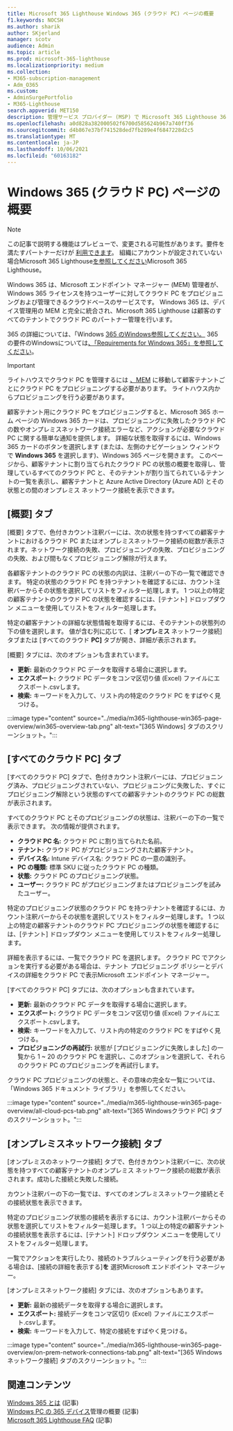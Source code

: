 ```yaml
---
title: Microsoft 365 Lighthouse Windows 365 (クラウド PC) ページの概要
f1.keywords: NOCSH
ms.author: sharik
author: SKjerland
manager: scotv
audience: Admin
ms.topic: article
ms.prod: microsoft-365-lighthouse
ms.localizationpriority: medium
ms.collection:
- M365-subscription-management
- Adm_O365
ms.custom:
- AdminSurgePortfolio
- M365-Lighthouse
search.appverid: MET150
description: 管理サービス プロバイダー (MSP) で Microsoft 365 Lighthouse 365 (クラウド PC) ページWindowsを参照してください。
ms.openlocfilehash: a0d828a382000502f6700d585624b967a740ff36
ms.sourcegitcommit: d4b867e37bf741528ded7fb289e4f6847228d2c5
ms.translationtype: MT
ms.contentlocale: ja-JP
ms.lasthandoff: 10/06/2021
ms.locfileid: "60163182"
---
```

# <a name="windows-365-cloud-pcs-page-overview"></a>Windows 365 (クラウド PC) ページの概要  

> [!NOTE]
> この記事で説明する機能はプレビューで、変更される可能性があります。要件を満たすパートナーだけが [利用できます](m365-lighthouse-requirements.md)。 組織にアカウントが設定されていない場合Microsoft 365 Lighthouse[を参照してください](m365-lighthouse-sign-up.md)Microsoft 365 Lighthouse。
  
Windows 365 は、Microsoft エンドポイント マネージャー (MEM) 管理者が、Windows 365 ライセンスを持つユーザーに対してクラウド PC をプロビジョニングおよび管理できるクラウドベースのサービスです。 Windows 365 は、デバイス管理用の MEM と完全に統合され、Microsoft 365 Lighthouse は顧客のすべてのテナントでクラウド PC のパートナー管理を行います。

365 の詳細については、「Windows [365 のWindows参照してください。](/windows-365/overview) 365 の要件のWindowsについては[、「Requirements for Windows 365」を参照してください](/windows-365/enterprise/requirements)。

> [!IMPORTANT]
> ライトハウスでクラウド PC を管理するには [、MEM](https://go.microsoft.com/fwlink/p/?linkid=2150463) に移動して顧客テナントごとにクラウド PC をプロビジョニングする必要があります。 ライトハウス内からプロビジョニングを行う必要があります。

顧客テナント用にクラウド PC をプロビジョニングすると、Microsoft 365 ホーム ページの Windows 365 カードは、プロビジョニングに失敗したクラウド PC の数やオンプレミスネットワーク接続エラーなど、アクションが必要なクラウド PC に関する簡単な通知を提供します。 詳細な状態を取得するには、Windows 365 カードのボタンを選択します (または、左側のナビゲーション ウィンドウで **Windows 365** を選択します)、Windows 365 ページを開きます。 このページから、顧客テナントに割り当てられたクラウド PC の状態の概要を取得し、管理しているすべてのクラウド PC と、そのテナントが割り当てられているテナントの一覧を表示し、顧客テナントと Azure Active Directory (Azure AD) とその状態との間のオンプレミス ネットワーク接続を表示できます。

## <a name="overview-tab"></a>[概要] タブ

[概要] タブで、色付きカウント注釈バーには、次の状態を持つすべての顧客テナントにおけるクラウド PC またはオンプレミスネットワーク接続の総数が表示されます。ネットワーク接続の失敗、プロビジョニングの失敗、プロビジョニングの失敗、および間もなくプロビジョニング解除が行えます。

各顧客テナントのクラウド PC の状態の内訳は、注釈バーの下の一覧で確認できます。 特定の状態のクラウド PC を持つテナントを確認するには、カウント注釈バーからその状態を選択してリストをフィルター処理します。 1 つ以上の特定の顧客テナントのクラウド PC の状態を確認するには、[テナント] ドロップダウン メニューを使用してリストをフィルター処理します。

特定の顧客テナントの詳細な状態情報を取得するには、そのテナントの状態列の下の値を選択します。 値が含む列に応じて、[ **オンプレミス** ネットワーク接続] タブまたは [すべてのクラウド **PC]** タブが開き、詳細が表示されます。

[概要] タブには、次のオプションも含まれています。

- **更新:** 最新のクラウド PC データを取得する場合に選択します。
- **エクスポート:** クラウド PC データをコンマ区切り値 (Excel) ファイルにエクスポート.csvします。
- **検索:** キーワードを入力して、リスト内の特定のクラウド PC をすばやく見つける。

:::image type="content" source="../media/m365-lighthouse-win365-page-overview/win365-overview-tab.png" alt-text="[365 Windows] タブのスクリーンショット。":::

## <a name="all-cloud-pcs-tab"></a>[すべてのクラウド PC] タブ

[すべてのクラウド PC] タブで、色付きカウント注釈バーには、プロビジョニング済み、プロビジョニングされていない、プロビジョニングに失敗した、すぐにプロビジョニング解除という状態のすべての顧客テナントのクラウド PC の総数が表示されます。

すべてのクラウド PC とそのプロビジョニングの状態は、注釈バーの下の一覧で表示できます。 次の情報が提供されます。

- **クラウド PC 名:** クラウド PC に割り当てられた名前。
- **テナント:** クラウド PC がプロビジョニングされた顧客テナント。
- **デバイス名:** Intune デバイス名: クラウド PC の一意の識別子。
- **PC の種類:** 標準 SKU に従ったクラウド PC の種類。
- **状態:** クラウド PC のプロビジョニング状態。
- **ユーザー:** クラウド PC がプロビジョニングまたはプロビジョニングを試みたユーザー。

特定のプロビジョニング状態のクラウド PC を持つテナントを確認するには、カウント注釈バーからその状態を選択してリストをフィルター処理します。 1 つ以上の特定の顧客テナントのクラウド PC プロビジョニングの状態を確認するには、[テナント] ドロップダウン メニューを使用してリストをフィルター処理します。

詳細を表示するには、一覧でクラウド PC を選択します。 クラウド PC でアクションを実行する必要がある場合は、テナント プロビジョニング ポリシーとデバイスの詳細をクラウド PC で表示Microsoft エンドポイント マネージャー。

[すべてのクラウド PC] タブには、次のオプションも含まれています。

- **更新:** 最新のクラウド PC データを取得する場合に選択します。
- **エクスポート:** クラウド PC データをコンマ区切り値 (Excel) ファイルにエクスポート.csvします。
- **検索:** キーワードを入力して、リスト内の特定のクラウド PC をすばやく見つける。
- **プロビジョニングの再試行:** 状態が [プロビジョニングに失敗しました] の一覧から 1 ~ 20 のクラウド PC を選択し、このオプションを選択して、それらのクラウド PC のプロビジョニングを再試行します。

クラウド PC プロビジョニングの状態と、その意味の完全な一覧については、「Windows 365 ドキュメント ライブラリ」を参照してください。 [](/windows-365/enterprise/device-management-overview#column-details)

:::image type="content" source="../media/m365-lighthouse-win365-page-overview/all-cloud-pcs-tab.png" alt-text="[365 Windowsクラウド PC] タブのスクリーンショット。":::

## <a name="on-premises-network-connections-tab"></a>[オンプレミスネットワーク接続] タブ

[オンプレミスのネットワーク接続] タブで、色付きカウント注釈バーに、次の状態を持つすべての顧客テナントのオンプレミス ネットワーク接続の総数が表示されます。成功した接続と失敗した接続。

カウント注釈バーの下の一覧では、すべてのオンプレミスネットワーク接続とその接続状態を表示できます。

特定のプロビジョニング状態の接続を表示するには、カウント注釈バーからその状態を選択してリストをフィルター処理します。 1 つ以上の特定の顧客テナントの接続状態を表示するには、[テナント] ドロップダウン メニューを使用してリストをフィルター処理します。

一覧でアクションを実行したり、接続のトラブルシューティングを行う必要がある場合は、[接続の詳細を表示する]**を** 選択Microsoft エンドポイント マネージャー。

[オンプレミスネットワーク接続] タブには、次のオプションもあります。

- **更新:** 最新の接続データを取得する場合に選択します。
- **エクスポート:** 接続データをコンマ区切り (Excel) ファイルにエクスポート.csvします。
- **検索:** キーワードを入力して、特定の接続をすばやく見つける。

:::image type="content" source="../media/m365-lighthouse-win365-page-overview/on-prem-network-connections-tab.png" alt-text="[365 Windowsネットワーク接続] タブのスクリーンショット。":::

## <a name="related-content"></a>関連コンテンツ

[Windows 365 とは](/windows-365/overview) (記事)\
[Windows PC の 365 デバイス](/windows-365/enterprise/device-management-overview)管理の概要 (記事)\
[Microsoft 365 Lighthouse FAQ](m365-lighthouse-faq.yml) (記事)